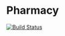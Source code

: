 # Pharmacy


[![Build Status](https://travis-ci.org/Pikolu/Pharmacy.svg?branch=master)](https://travis-ci.org/Pikolu/Pharmacy)
